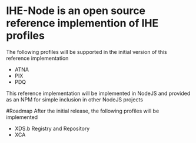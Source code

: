 # IHE-Node is an open source reference implemention of IHE profiles 

The following profiles will be supported in the initial version of this reference implementation
- ATNA
- PIX
- PDQ

This reference implementation will be implemented in NodeJS and provided as an NPM for simple inclusion in other NodeJS projects

#Roadmap
After the initial release, the following profiles will be implemented
- XDS.b Registry and Repository
- XCA

